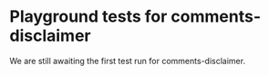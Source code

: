 # Playground tests for comments-disclaimer
We are still awaiting the first test run for comments-disclaimer.
